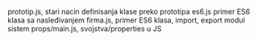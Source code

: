 prototip.js, stari nacin definisanja klase preko prototipa
es6.js primer ES6 klasa sa nasleđivanjem
firma.js, primer ES6 klasa, import, export modul sistem 
props/main.js, svojstva/properties u JS